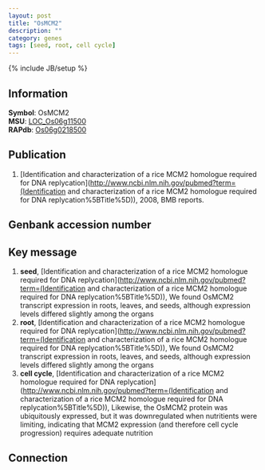 ```yaml
---
layout: post
title: "OsMCM2"
description: ""
category: genes
tags: [seed, root, cell cycle]
---
```

{% include JB/setup %}

## Information
__Symbol__: OsMCM2  
__MSU__: [LOC_Os06g11500](http://rice.plantbiology.msu.edu/cgi-bin/ORF_infopage.cgi?orf=LOC_Os06g11500)  
__RAPdb__: [Os06g0218500](http://rapdb.dna.affrc.go.jp/viewer/gbrowse_details/irgsp1?name=Os06g0218500)  

## Publication
1. [Identification and characterization of a rice MCM2 homologue required for DNA replycation](http://www.ncbi.nlm.nih.gov/pubmed?term=(Identification and characterization of a rice MCM2 homologue required for DNA replycation%5BTitle%5D)), 2008, BMB reports.

## Genbank accession number

## Key message
1. __seed__, [Identification and characterization of a rice MCM2 homologue required for DNA replycation](http://www.ncbi.nlm.nih.gov/pubmed?term=(Identification and characterization of a rice MCM2 homologue required for DNA replycation%5BTitle%5D)),  We found OsMCM2 transcript expression in roots, leaves, and seeds, although expression levels differed slightly among the organs
2. __root__, [Identification and characterization of a rice MCM2 homologue required for DNA replycation](http://www.ncbi.nlm.nih.gov/pubmed?term=(Identification and characterization of a rice MCM2 homologue required for DNA replycation%5BTitle%5D)),  We found OsMCM2 transcript expression in roots, leaves, and seeds, although expression levels differed slightly among the organs
3. __cell cycle__, [Identification and characterization of a rice MCM2 homologue required for DNA replycation](http://www.ncbi.nlm.nih.gov/pubmed?term=(Identification and characterization of a rice MCM2 homologue required for DNA replycation%5BTitle%5D)),  Likewise, the OsMCM2 protein was ubiquitously expressed, but it was downregulated when nutritients were limiting, indicating that MCM2 expression (and therefore cell cycle progression) requires adequate nutrition

## Connection



